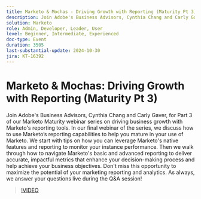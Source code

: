 ```yaml
---
title: Marketo & Mochas - Driving Growth with Reporting (Maturity Pt 3)
description: Join Adobe's Business Advisors, Cynthia Chang and Carly Gaver, for Part 3 of our Marketo Maturity webinar series on driving business growth with Marketo's reporting tools. In our final webinar of the series, we discuss how to use Marketo’s reporting capabilities to help you mature in your use of Marketo. We start with tips on how you can leverage Marketo's native features and reporting to monitor your instance performance. Then we walk through how to navigate Marketo's basic and advanced reporting to deliver accurate, impactful metrics that enhance your decision-making process and help achieve your business objectives. Don't miss this opportunity to maximize the potential of your marketing reporting and analytics. As always, we answer your questions live during the Q&A session!
solution: Marketo
role: Admin, Developer, Leader, User
level: Beginner, Intermediate, Experienced
doc-type: Event
duration: 3505
last-substantial-update: 2024-10-30
jira: KT-16392
---
```


# Marketo & Mochas: Driving Growth with Reporting (Maturity Pt 3)

Join Adobe's Business Advisors, Cynthia Chang and Carly Gaver, for Part 3 of our Marketo Maturity webinar series on driving business growth with Marketo's reporting tools. In our final webinar of the series, we discuss how to use Marketo’s reporting capabilities to help you mature in your use of Marketo. We start with tips on how you can leverage Marketo's native features and reporting to monitor your instance performance. Then we walk through how to navigate Marketo's basic and advanced reporting to deliver accurate, impactful metrics that enhance your decision-making process and help achieve your business objectives. Don't miss this opportunity to maximize the potential of your marketing reporting and analytics. As always, we answer your questions live during the Q&A session!

>[!VIDEO](https://video.tv.adobe.com/v/3435407/?learn=on)
